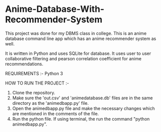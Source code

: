# Anime-Database-With-Recommender-System
This project was done for my DBMS class in college. This is an anime database command line app which has an anime recommender system as well.

It is written in Python and uses SQLite for database. It uses user to user collaborative filtering and pearson correlation coefficient for anime recommendations.

REQUIREMENTS :-
Python 3

HOW TO RUN THE PROJECT :-
1. Clone the repository.
2. Make sure the 'out.csv' and 'animedatabase.db' files are in the same directory as the 'animedbapp.py' file.
3. Open the animedbapp.py file and make the necessary changes which are mentioned in the comments of the file.
4. Run the python file. If using terminal, the run the command "python animedbapp.py".
